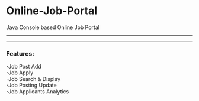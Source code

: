 # Online-Job-Portal
Java Console based Online Job Portal<br/>

----------------------------------------
----------------------------------------
### Features:<br/>
-Job Post Add\
-Job Apply\
-Job Search & Display\
-Job Posting Update\
-Job Applicants Analytics
